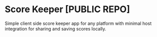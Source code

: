 # Score Keeper [**PUBLIC REPO**]

Simple client side score keeper app for any platform with minimal host integration for sharing and saving scores locally.

